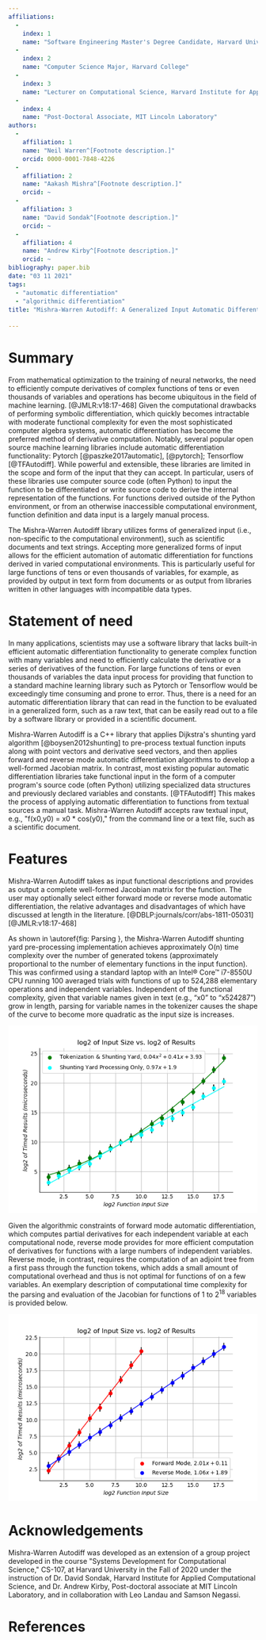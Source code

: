 ```yaml
--- 
affiliations: 
  - 
    index: 1
    name: "Software Engineering Master's Degree Candidate, Harvard University, Extension School"
  - 
    index: 2
    name: "Computer Science Major, Harvard College"
  - 
    index: 3
    name: "Lecturer on Computational Science, Harvard Institute for Applied Computational Science"
  - 
    index: 4
    name: "Post-Doctoral Associate, MIT Lincoln Laboratory"
authors: 
  - 
    affiliation: 1
    name: "Neil Warren^[Footnote description.]"
    orcid: 0000-0001-7848-4226
  - 
    affiliation: 2
    name: "Aakash Mishra^[Footnote description.]"
    orcid: ~
  - 
    affiliation: 3
    name: "David Sondak^[Footnote description.]"
    orcid: ~
  - 
    affiliation: 4
    name: "Andrew Kirby^[Footnote description.]"
    orcid: ~
bibliography: paper.bib
date: "03 11 2021"
tags: 
  - "automatic differentiation"
  - "algorithmic differentiation"
title: "Mishra-Warren Autodiff: A Generalized Input Automatic Differentiation library in C++"

---
```


# Summary

From mathematical optimization to the training of neural networks, the need to efficiently compute  derivatives of complex functions of tens or even thousands of variables and operations has become ubiquitous in the field of machine learning.  [@JMLR:v18:17-468]  Given the computational drawbacks of performing symbolic differentiation, which quickly becomes intractable with moderate functional complexity for even the most sophisticated computer algebra systems, automatic differentiation has become the preferred method of derivative computation.  Notably, several popular open source machine learning libraries include automatic differentiation functionality: Pytorch [@paszke2017automatic], [@pytorch]; Tensorflow [@TFAutodiff].  While powerful and extensible, these libraries are limited in the scope and form of the input that they can accept.  In particular, users of these libraries use computer source code (often Python) to input the function to be differentiated or write source code to derive the internal representation of the functions.  For functions derived outside of the Python environment, or from an otherwise inaccessible computational environment, function definition and data input is a largely manual process.  

The Mishra-Warren Autodiff library utilizes forms of generalized input (i.e., non-specific to the computational environment), such as scientific documents and text strings. Accepting more generalized forms of input allows for the efficient automation of automatic differentiation for functions derived in varied computational environments.  This is particularly useful for large functions of tens or even thousands of variables, for example, as provided by output in text form from documents or as output from libraries written in other languages with incompatible data types. 

# Statement of need

In many applications, scientists may use a software library that lacks built-in efficient automatic differentiation functionality to generate complex function with many variables and need to efficiently calculate the derivative or a series of derivatives of the function.  For large functions of tens or even thousands of variables the data input process for providing that function to a standard machine learning library such as Pytorch or Tensorflow would be exceedingly time consuming and prone to error.  Thus, there is a need for an automatic differentiation library that can read in the function to be evaluated in a generalized form, such as a raw text, that can be easily read out to a file by a software library or provided in a scientific document. 

Mishra-Warren Autodiff is a C++ library that applies Dijkstra's shunting yard algorithm [@boysen2012shunting] to pre-process textual function inputs along with point vectors and derivative seed vectors, and then applies forward and reverse mode automatic differentiation algorithms to develop a well-formed Jacobian matrix. In contrast, most existing popular automatic differentiation libraries take functional input in the form of a computer program's source code (often Python) utilizing specialized data structures and previously declared variables and constants. [@TFAutodiff] This makes the process of applying automatic differentiation to functions from textual sources a manual task. Mishra-Warren Autodiff accepts raw textual input, e.g., "f(x0,y0) = x0 * cos(y0)," from the command line or a text file, such as a scientific document. 

# Features 
Mishra-Warren Autodiff takes as input functional descriptions and provides as output a complete well-formed Jacobian matrix for the function.  The user may optionally select either forward mode or reverse mode automatic differentiation, the relative advantages and disadvantages of which have discussed at length in the literature. [@DBLP:journals/corr/abs-1811-05031] [@JMLR:v18:17-468]

As shown in \autoref{fig: Parsing }, the Mishra-Warren Autodiff shunting yard pre-processing implementation achieves approximately O(n) time complexity over the number of generated tokens (approximately proportional to the number of elementary functions in the input function).  This was confirmed using a standard laptop with an Intel® Core™ i7-8550U CPU running 100 averaged trials with functions of up to 524,288 elementary operations and independent variables.   Independent of the functional complexity, given that variable names given in text (e.g., “x0” to “x524287”) grow in length, parsing for variable names in the tokenizer causes the shape of the curve to become more quadratic as the input size is increases. 

![ Parsing tokenization scaling.\label{fig:Parsing}](processing.png)

Given the algorithmic constraints of forward mode automatic differentiation, which computes partial derivatives for each independent variable at each computational node, reverse mode provides for more efficient computation of derivatives for functions with a large numbers of independent variables.  Reverse mode, in contrast, requires the computation of an adjoint tree from a first pass through the function tokens, which adds a small amount of computational overhead and thus is not optimal for functions of on a few variables.  An exemplary description of computational time complexity for the parsing and evaluation of the Jacobian for functions of 1 to $2^{18}$ variables is provided below. 

![ Forward vs. Reverse Mode.\label{fig:fwdrev }](fwd_vs_rev.png)

# Acknowledgements

Mishra-Warren Autodiff was developed as an extension of a group project developed in the course "Systems Development for Computational Science," CS-107, at Harvard University in the Fall of 2020 under the instruction of Dr. David Sondak, Harvard Institute for Applied Computational Science, and Dr. Andrew Kirby, Post-doctoral associate at MIT Lincoln Laboratory, and in collaboration with Leo Landau and Samson Negassi. 

# References



